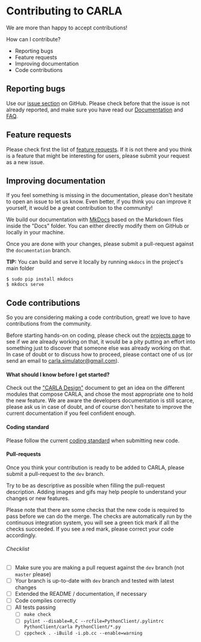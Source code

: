 Contributing to CARLA
=====================

We are more than happy to accept contributions!

How can I contribute?

  * Reporting bugs
  * Feature requests
  * Improving documentation
  * Code contributions

Reporting bugs
--------------

Use our [issue section][issueslink] on GitHub. Please check before that the
issue is not already reported, and make sure you have read our
[Documentation][docslink] and [FAQ][faqlink].

[issueslink]: https://github.com/carla-simulator/carla/issues
[docslink]: http://carla.readthedocs.io
[faqlink]: http://carla.readthedocs.io/en/latest/faq/

Feature requests
----------------

Please check first the list of [feature requests][frlink]. If it is not there
and you think is a feature that might be interesting for users, please submit
your request as a new issue.

[frlink]: https://github.com/carla-simulator/carla/issues?q=is%3Aissue+is%3Aopen+label%3A%22feature+request%22

Improving documentation
-----------------------

If you feel something is missing in the documentation, please don't hesitate to
open an issue to let us know. Even better, if you think you can improve it
yourself, it would be a great contribution to the community!

We build our documentation with [MkDocs](http://www.mkdocs.org/) based on the
Markdown files inside the "Docs" folder. You can either directly modify them on
GitHub or locally in your machine.

Once you are done with your changes, please submit a pull-request against the
`documentation` branch.

**TIP:** You can build and serve it locally by running `mkdocs` in the project's
main folder

    $ sudo pip install mkdocs
    $ mkdocs serve

Code contributions
------------------

So you are considering making a code contribution, great! we love to have
contributions from the community.

Before starting hands-on on coding, please check out the
[projects page][projectslink] to see if we are already working on that, it would
be a pity putting an effort into something just to discover that someone else
was already working on that. In case of doubt or to discuss how to proceed,
please contact one of us (or send an email to carla.simulator@gmail.com).

[projectslink]: https://github.com/carla-simulator/carla/projects/1

#### What should I know before I get started?

Check out the ["CARLA Design"](carla_design.md) document to get an idea on the
different modules that compose CARLA, and chose the most appropriate one to hold
the new feature. We are aware the developers documentation is still scarce,
please ask us in case of doubt, and of course don't hesitate to improve the
current documentation if you feel confident enough.

#### Coding standard

Please follow the current [coding standard](coding_standard.md) when submitting
new code.

#### Pull-requests

Once you think your contribution is ready to be added to CARLA, please submit a
pull-request to the `dev` branch.

Try to be as descriptive as possible when filling the pull-request description.
Adding images and gifs may help people to understand your changes or new
features.

Please note that there are some checks that the new code is required to pass
before we can do the merge. The checks are automatically run by the continuous
integration system, you will see a green tick mark if all the checks succeeded.
If you see a red mark, please correct your code accordingly.

###### Checklist

<!--
  If you modify this list please keep it up-to-date with pull_request_template.md
-->

  - [ ] Make sure you are making a pull request against the `dev` branch (not `master` please)
  - [ ] Your branch is up-to-date with `dev` branch and tested with latest changes
  - [ ] Extended the README / documentation, if necessary
  - [ ] Code compiles correctly
  - [ ] All tests passing
    - [ ] `make check`
    - [ ] `pylint --disable=R,C --rcfile=PythonClient/.pylintrc PythonClient/carla PythonClient/*.py`
    - [ ] `cppcheck . -iBuild -i.pb.cc --enable=warning`
